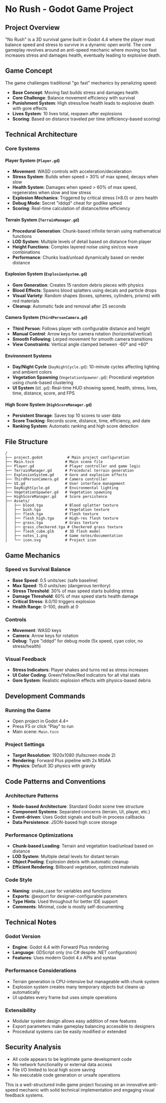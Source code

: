 # No Rush - Godot Game Project

## Project Overview
"No Rush" is a 3D survival game built in Godot 4.4 where the player must balance speed and stress to survive in a dynamic open world. The core gameplay revolves around an anti-speed mechanic where moving too fast increases stress and damages health, eventually leading to explosive death.

## Game Concept
The game challenges traditional "go fast" mechanics by penalizing speed:
- **Base Concept**: Moving fast builds stress and damages health
- **Core Challenge**: Balance movement efficiency with survival
- **Punishment System**: High stress/low health leads to explosive death with gore effects
- **Lives System**: 10 lives total, respawn after explosions
- **Scoring**: Based on distance traveled per time (efficiency-based scoring)

## Technical Architecture

### Core Systems

#### Player System (`Player.gd`)
- **Movement**: WASD controls with acceleration/deceleration
- **Stress System**: Builds when speed > 30% of max speed, decays when slow
- **Health System**: Damages when speed > 60% of max speed, regenerates when slow and low stress
- **Explosion Mechanics**: Triggered by critical stress (≥8.0) or zero health
- **Debug Mode**: Secret "iddqd" cheat for godlike speed
- **Scoring**: Real-time calculation of distance/time efficiency

#### Terrain System (`TerrainManager.gd`)
- **Procedural Generation**: Chunk-based infinite terrain using mathematical functions
- **LOD System**: Multiple levels of detail based on distance from player
- **Height Functions**: Complex layered noise using sin/cos wave combinations
- **Performance**: Chunks load/unload dynamically based on render distance

#### Explosion System (`ExplosionSystem.gd`)
- **Gore Generation**: Creates 15 random debris pieces with physics
- **Blood Effects**: Spawns blood splatters using decals and particle drops
- **Visual Variety**: Random shapes (boxes, spheres, cylinders, prisms) with red materials
- **Cleanup**: Automatic fade and removal after 25 seconds

#### Camera System (`ThirdPersonCamera.gd`)
- **Third Person**: Follows player with configurable distance and height
- **Manual Control**: Arrow keys for camera rotation (horizontal/vertical)
- **Smooth Following**: Lerped movement for smooth camera transitions
- **View Constraints**: Vertical angle clamped between -60° and +60°

#### Environment Systems
- **Day/Night Cycle** (`DayNightCycle.gd`): 10-minute cycles affecting lighting and ambient colors
- **Vegetation Spawning** (`VegetationSpawner.gd`): Procedural vegetation using chunk-based clustering
- **UI System** (`UI.gd`): Real-time HUD showing speed, health, stress, lives, time, distance, score, and FPS

#### High Score System (`HighScoreManager.gd`)
- **Persistent Storage**: Saves top 10 scores to user data
- **Score Tracking**: Records score, distance, time, efficiency, and date
- **Ranking System**: Automatic ranking and high score detection

## File Structure
```
/
├── project.godot           # Main project configuration
├── Main.tscn              # Main scene file
├── Player.gd              # Player controller and game logic
├── TerrainManager.gd      # Procedural terrain generation
├── ExplosionSystem.gd     # Gore and explosion effects
├── ThirdPersonCamera.gd   # Camera controller
├── UI.gd                  # User interface management
├── DayNightCycle.gd       # Environmental lighting
├── VegetationSpawner.gd   # Vegetation spawning
├── HighScoreManager.gd    # Score persistence
├── Assets/
│   ├── blood.tga          # Blood splatter texture
│   ├── bush.tga           # Vegetation texture
│   ├── flesh.tga          # Flesh texture
│   ├── flesh_high.tga     # High-res flesh texture
│   ├── grass.tga          # Grass texture
│   ├── grass_checkered.tga # Checkered grass texture
│   ├── flesh_cube.glb     # 3D flesh model
│   ├── notes_1.png        # Game notes/documentation
│   └── icon.svg           # Project icon
```

## Game Mechanics

### Speed vs Survival Balance
- **Base Speed**: 0.5 units/sec (safe baseline)
- **Max Speed**: 15.0 units/sec (dangerous territory)
- **Stress Threshold**: 30% of max speed starts building stress
- **Damage Threshold**: 60% of max speed starts health damage
- **Critical Stress**: 8.0/10 triggers explosion
- **Health Range**: 0-100, death at 0

### Controls
- **Movement**: WASD keys
- **Camera**: Arrow keys for rotation
- **Debug**: Type "iddqd" for debug mode (5x speed, cyan color, no stress/health)

### Visual Feedback
- **Stress Indicators**: Player shakes and turns red as stress increases
- **UI Color Coding**: Green/Yellow/Red indicators for all vital stats
- **Gore System**: Realistic explosion effects with physics-based debris

## Development Commands

### Running the Game
- Open project in Godot 4.4+
- Press F5 or click "Play" to run
- Main scene: `Main.tscn`

### Project Settings
- **Target Resolution**: 1920x1080 (fullscreen mode 2)
- **Rendering**: Forward Plus pipeline with 2x MSAA
- **Physics**: Default 3D physics with gravity

## Code Patterns and Conventions

### Architecture Patterns
- **Node-based Architecture**: Standard Godot scene tree structure
- **Component Systems**: Separated concerns (terrain, UI, player, etc.)
- **Event-driven**: Uses Godot signals and built-in process callbacks
- **Data Persistence**: JSON-based high score storage

### Performance Optimizations
- **Chunk-based Loading**: Terrain and vegetation load/unload based on distance
- **LOD System**: Multiple detail levels for distant terrain
- **Object Pooling**: Explosion debris with automatic cleanup
- **Efficient Rendering**: Billboard vegetation, optimized materials

### Code Style
- **Naming**: snake_case for variables and functions
- **Exports**: @export for designer-configurable parameters
- **Type Hints**: Used throughout for better IDE support
- **Comments**: Minimal, code is mostly self-documenting

## Technical Notes

### Godot Version
- **Engine**: Godot 4.4 with Forward Plus rendering
- **Language**: GDScript only (no C# despite .NET configuration)
- **Features**: Uses modern Godot 4.x APIs and syntax

### Performance Considerations
- Terrain generation is CPU-intensive but manageable with chunk system
- Explosion system creates many temporary objects but cleans up automatically
- UI updates every frame but uses simple operations

### Extensibility
- Modular system design allows easy addition of new features
- Export parameters make gameplay balancing accessible to designers
- Procedural systems can be easily modified or extended

## Security Analysis
- All code appears to be legitimate game development code
- No network functionality or external data access
- File I/O limited to local high score saving
- No executable code generation or unsafe operations

This is a well-structured indie game project focusing on an innovative anti-speed mechanic with solid technical implementation and engaging visual feedback systems.